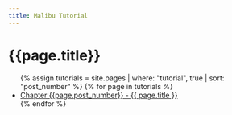 ```yaml
---
title: Malibu Tutorial
---
```

# {{page.title}}

<ul>
  {% assign tutorials = site.pages | where: "tutorial", true | sort: "post_number" %}
  {% for page in tutorials %}
    <li>
      <a href="{{ page.url | absolute_url }}">Chapter {{page.post_number}} - {{ page.title }}</a>
    </li>
  {% endfor %}
</ul>

